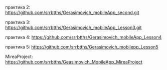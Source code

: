 практика 2:
https://github.com/srrbtths/Gerasimovich_mobileApp_second.git

практика 3:
https://github.com/srrbtths/Gerasimovich_mobileApp_Lesson3.git

практика 4:
https://github.com/srrbtths/Gerasimovich_mobileApp_Lesson4

практика 5:
https://github.com/srrbtths/Gerasimovich_mobilepp_Lesson5



MireaProject:
https://github.com/srrbtths/Geasimovich_MopileApp_MireaProject


